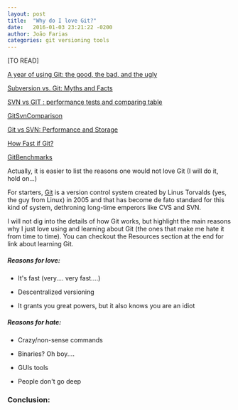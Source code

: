 ```yaml
---
layout: post
title:  "Why do I love Git?"
date:   2016-01-03 23:21:22 -0200
author: João Farias
categories: git versioning tools
---
```


[TO READ]

[A year of using Git: the good, the bad, and the ugly](http://www.ikriv.com/blog/?p=1905)

[Subversion vs. Git: Myths and Facts](https://svnvsgit.com/)

[SVN vs GIT : performance tests and comparing table](http://bokov.net/weblog/project-managment/comparing-svn-vs-git-in-performance-test/)

[GitSvnComparison](https://git.wiki.kernel.org/index.php/GitSvnComparison)

[Git vs SVN: Performance and Storage](https://stackoverflow.com/questions/14095478/git-vs-svn-performance-and-storage)

[How Fast if Git?](https://gist.github.com/emanuelez/1758346)

[GitBenchmarks](https://git.wiki.kernel.org/index.php/GitBenchmarks#Clone_and_pull_benchmark_of_Git_and_Mercurial_for_Google_Code)

Actually, it is easier to list the reasons one would not love Git (I will do it, hold on...)

For starters, [Git](https://git-scm.com/) is a version control system created by Linus Torvalds (yes, the guy from Linux)
in 2005 and that has become de fato standard for this kind of system, dethroning long-time emperors like CVS and SVN.

I will not dig into the details of how Git works, but highlight the main reasons why I just love
using and learning about Git (the ones that make me hate it from time to time). You can checkout the Resources section at the end for link about learning Git.

##### Reasons for love:
* It's fast (very.... very fast....)

* Descentralized versioning

* It grants you great powers, but it also knows you are an idiot

##### Reasons for hate:
* Crazy/non-sense commands

* Binaries? Oh boy....

* GUIs tools

* People don't go deep

### Conclusion:
